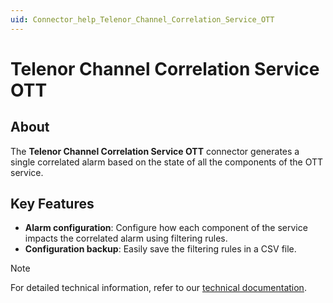 ```yaml
---
uid: Connector_help_Telenor_Channel_Correlation_Service_OTT
---
```


# Telenor Channel Correlation Service OTT

## About

The **Telenor Channel Correlation Service OTT** connector generates a single correlated alarm based on the state of all the components of the OTT service.

## Key Features

- **Alarm configuration**: Configure how each component of the service impacts the correlated alarm using filtering rules.
- **Configuration backup**: Easily save the filtering rules in a CSV file.

> [!NOTE]
> For detailed technical information, refer to our [technical documentation](xref:Connector_help_Telenor_Channel_Correlation_Service_OTT_Technical).
